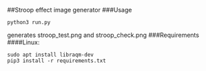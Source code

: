 ##Stroop effect image generator
###Usage
```
python3 run.py
```

generates stroop_test.png and stroop_check.png
###Requirements
####Linux:
```
sudo apt install libraqm-dev
pip3 install -r requirements.txt
```